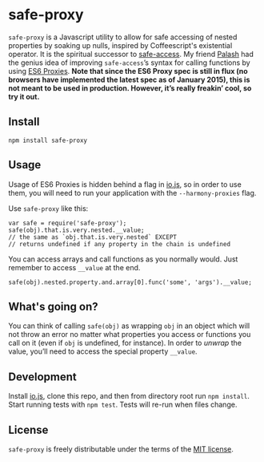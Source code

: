 # safe-proxy

`safe-proxy` is a Javascript utility to allow for safe accessing of nested properties by soaking up nulls, inspired by Coffeescript's existential operator. It is the spiritual successor to [safe-access](https://github.com/erictrinh/safe-access). My friend [Palash](https://github.com/palasha) had the genius idea of improving `safe-access`’s syntax for calling functions by using [ES6 Proxies](https://developer.mozilla.org/en-US/docs/Web/JavaScript/Reference/Global_Objects/Proxy). **Note that since the ES6 Proxy spec is still in flux (no browsers have implemented the latest spec as of January 2015), this is not meant to be used in production. However, it’s really freakin’ cool, so try it out.**

## Install

```
npm install safe-proxy
```

## Usage

Usage of ES6 Proxies is hidden behind a flag in [io.js](https://iojs.org/), so in order to use them, you will need to run your application with the `--harmony-proxies` flag.

Use `safe-proxy` like this:

```
var safe = require('safe-proxy');
safe(obj).that.is.very.nested.__value;
// the same as `obj.that.is.very.nested` EXCEPT
// returns undefined if any property in the chain is undefined
```

You can access arrays and call functions as you normally would. Just remember to access `__value` at the end.

```
safe(obj).nested.property.and.array[0].func('some', 'args').__value;
```

## What's going on?

You can think of calling `safe(obj)` as wrapping `obj` in an object which will not throw an error no matter what properties you access or functions you call on it (even if `obj` is undefined, for instance). In order to *unwrap* the value, you’ll need to access the special property `__value`.

## Development

Install [io.js](https://iojs.org/), clone this repo, and then from directory root run `npm install`. Start running tests with `npm test`. Tests will re-run when files change.

## License

`safe-proxy` is freely distributable under the terms of the [MIT license](LICENSE).
